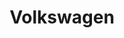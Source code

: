 ---
title: "Volkswagen"
url: /neuquen/volkswagen-eugenio-perticone/
shop: reparación de automóviles
---